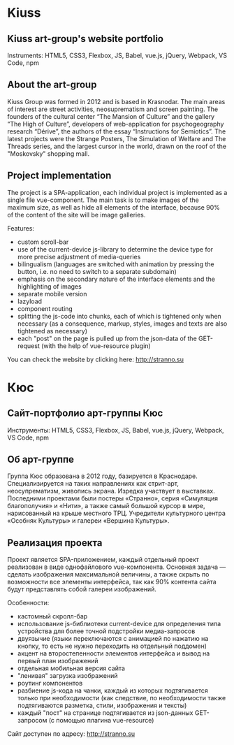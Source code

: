 # Kiuss

## Kiuss art-group's website portfolio

Instruments: HTML5, CSS3, Flexbox, JS, Babel, vue.js, jQuery, Webpack, VS Code, npm

##  About the art-group

Kiuss Group was formed in 2012 and is based in Krasnodar. The main areas of interest are street activities, neosuprematism and screen painting. The founders of the cultural center “The Mansion of Culture” and the gallery “The High of Culture”, developers of web-application for psychogeography research “Dérive”, the authors of the essay “Instructions for Semiotics”. The latest projects were the Strange Posters, The Simulation of Welfare and The Threads series, and the largest cursor in the world, drawn on the roof of the "Moskovsky" shopping mall.

## Project implementation

The project is a SPA-application, each individual project is implemented as a single file vue-component. The main task is to make images of the maximum size, as well as hide all elements of the interface, because 90% of the content of the site will be image galleries.

Features:
- custom scroll-bar
- use of the current-device js-library to determine the device type for more precise adjustment of media-queries
- bilingualism (languages are switched with animation by pressing the button, i.e. no need to switch to a separate subdomain)
- emphasis on the secondary nature of the interface elements and the highlighting of images
- separate mobile version
- lazyload
- component routing
- splitting the js-code into chunks, each of which is tightened only when necessary (as a consequence, markup, styles, images and texts are also tightened as necessary)
- each "post" on the page is pulled up from the json-data of the GET-request (with the help of vue-resource plugin)

You can check the website by clicking here:
http://stranno.su

# Кюс

## Сайт-портфолио арт-группы Кюс

Инструменты: HTML5, CSS3, Flexbox, JS, Babel, vue.js, jQuery, Webpack, VS Code, npm

## Об арт-группе

Группа Кюс образована в 2012 году, базируется в Краснодаре. Специализируется на таких направлениях как стрит-арт, неосупрематизм, живопись экрана. Изредка участвует в выставках. Последними проектами были постеры «Странно», серия «Симуляция благополучия» и «Нити», а также самый большой курсор в мире, нарисованный на крыше местного ТРЦ. Учредители культурного центра «Особняк Культуры» и галереи «Вершина Культуры».

## Реализация проекта

Проект является SPA-приложением, каждый отдельный проект реализован в виде однофайлового vue-компонента. Основная задача — сделать изображения максимальной величины, а также скрыть по возможности все элементы интерфейса, так как 90% контента сайта будут представлять собой галереи изображений.

Особенности:
- кастомный скролл-бар
- использование js-библиотеки current-device для определения типа устройства для более точной подстройки медиа-запросов
- двуязычие (языки переключаются с анимацией по нажатию на кнопку, то есть не нужно переходить на отдельный поддомен)
- акцент на второстепенности элементов интерфейса и вывод на первый план изображений
- отдельная мобильная версия сайта
- "ленивая" загрузка изображений
- роутинг компонентов
- разбиение js-кода на чанки, каждый из которых подтягивается только при необходимости (как следствие, по необходимости также подтягиваются разметка, стили, изображения и тексты)
- каждый "пост" на странице подтягивается из json-данных GET-запросом (с помощью плагина vue-resource)

Сайт доступен по адресу:
http://stranno.su